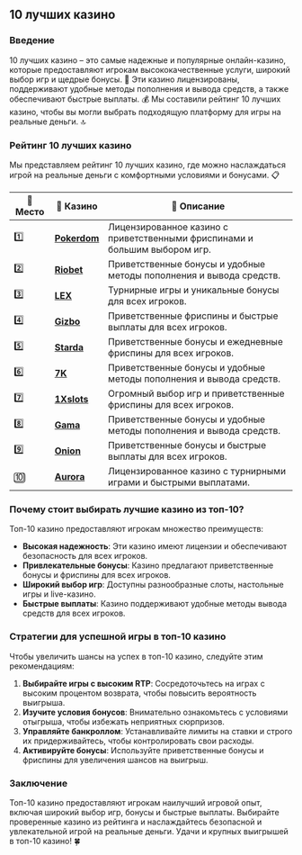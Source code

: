 ## 10 лучших казино

### Введение
10 лучших казино – это самые надежные и популярные онлайн-казино, которые предоставляют игрокам высококачественные услуги, широкий выбор игр и щедрые бонусы. 🎰 Эти казино лицензированы, поддерживают удобные методы пополнения и вывода средств, а также обеспечивают быстрые выплаты. 💰 Мы составили рейтинг 10 лучших казино, чтобы вы могли выбрать подходящую платформу для игры на реальные деньги. 🔝

### Рейтинг 10 лучших казино
Мы представляем рейтинг 10 лучших казино, где можно наслаждаться игрой на реальные деньги с комфортными условиями и бонусами. 📋

| 🥇 **Место** | 🎰 **Казино** | 💬 **Описание** |
|-------------|-------------|----------------|
| 1️⃣ | [**Pokerdom**](https://brandplay.link/4k77v2yx) | Лицензированное казино с приветственными фриспинами и большим выбором игр. |
| 2️⃣ | [**Riobet**](https://brandplay.link/7xBLTPyj) | Приветственные бонусы и удобные методы пополнения и вывода средств. |
| 3️⃣ | [**LEX**](https://brandplay.link/zW4hdDFV) | Турнирные игры и уникальные бонусы для всех игроков. |
| 4️⃣ | [**Gizbo**](https://brandplay.link/bprXw4YV) | Приветственные фриспины и быстрые выплаты для всех игроков. |
| 5️⃣ | [**Starda**](https://brandplay.link/fB7xwRFL) | Приветственные бонусы и ежедневные фриспины для всех игроков. |
| 6️⃣ | [**7K**](https://brandplay.link/BvQyFShp) | Приветственные бонусы и удобные методы пополнения и вывода средств. |
| 7️⃣ | [**1Xslots**](https://brandplay.link/hSB1khtr) | Огромный выбор игр и приветственные фриспины для всех игроков. |
| 8️⃣ | [**Gama**](https://brandplay.link/j6NMKsDz) | Приветственные бонусы и удобные методы пополнения и вывода средств. |
| 9️⃣ | [**Onion**](https://brandplay.link/zBGRVpQ9) | Приветственные бонусы и быстрые выплаты для всех игроков. |
| 🔟 | [**Aurora**](https://10trafic-stat2.com/click/668546556bcc6313411604bd/6766/13032/subaccount) | Лицензированное казино с турнирными играми и быстрыми выплатами. |

### Почему стоит выбирать лучшие казино из топ-10?
Топ-10 казино предоставляют игрокам множество преимуществ:

- **Высокая надежность**: Эти казино имеют лицензии и обеспечивают безопасность для всех игроков.
- **Привлекательные бонусы**: Казино предлагают приветственные бонусы и фриспины для всех игроков.
- **Широкий выбор игр**: Доступны разнообразные слоты, настольные игры и live-казино.
- **Быстрые выплаты**: Казино поддерживают удобные методы вывода средств для всех игроков.

### Стратегии для успешной игры в топ-10 казино
Чтобы увеличить шансы на успех в топ-10 казино, следуйте этим рекомендациям:

1. **Выбирайте игры с высоким RTP**: Сосредоточьтесь на играх с высоким процентом возврата, чтобы повысить вероятность выигрыша.
2. **Изучите условия бонусов**: Внимательно ознакомьтесь с условиями отыгрыша, чтобы избежать неприятных сюрпризов.
3. **Управляйте банкроллом**: Устанавливайте лимиты на ставки и строго их придерживайтесь, чтобы контролировать свои расходы.
4. **Активируйте бонусы**: Используйте приветственные бонусы и фриспины для увеличения шансов на выигрыш.

### Заключение
Топ-10 казино предоставляют игрокам наилучший игровой опыт, включая широкий выбор игр, бонусы и быстрые выплаты. Выбирайте проверенные казино из рейтинга и наслаждайтесь безопасной и увлекательной игрой на реальные деньги. Удачи и крупных выигрышей в топ-10 казино! 🍀
